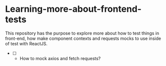 # Learning-more-about-frontend-tests

This repository has the purpose to explore more about how to test things in front-end, how make component contexts and requests mocks to use inside of test with ReactJS.

- [ ] - How to mock axios and fetch requests?
